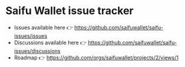 # Saifu Wallet issue tracker

- Issues available here 👉 https://github.com/saifuwallet/saifu-issues/issues
- Discussions available here 👉 https://github.com/saifuwallet/saifu-issues/discussions
- Roadmap 👉 https://github.com/orgs/saifuwallet/projects/2/views/1
